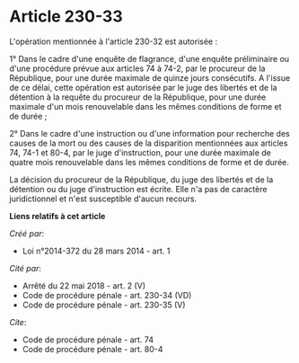 # Article 230-33

L'opération mentionnée à l'article 230-32 est autorisée : 

1° Dans le cadre d'une enquête de flagrance, d'une enquête préliminaire ou d'une procédure prévue aux articles 74 à 74-2, par
le procureur de la République, pour une durée maximale de quinze jours consécutifs. A l'issue de ce délai, cette opération
est autorisée par le juge des libertés et de la détention à la requête du procureur de la République, pour une durée maximale
d'un mois renouvelable dans les mêmes conditions de forme et de durée ; 

2° Dans le cadre d'une instruction ou d'une information pour recherche des causes de la mort ou des causes de la disparition
mentionnées aux articles 74, 74-1 et 80-4, par le juge d'instruction, pour une durée maximale de quatre mois renouvelable
dans les mêmes conditions de forme et de durée. 

La décision du procureur de la République, du juge des libertés et de la détention ou du juge d'instruction est écrite. Elle
n'a pas de caractère juridictionnel et n'est susceptible d'aucun recours.

**Liens relatifs à cet article**

_Créé par_:

  - Loi n°2014-372 du 28 mars 2014 - art. 1

_Cité par_:

  - Arrêté du 22 mai 2018 - art. 2 (V)
  - Code de procédure pénale - art. 230-34 (VD)
  - Code de procédure pénale - art. 230-35 (V)

_Cite_:

  - Code de procédure pénale - art. 74
  - Code de procédure pénale - art. 80-4
